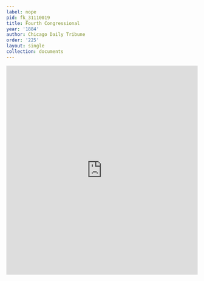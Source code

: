 ```yaml
---
label: nope
pid: fk_31110019
title: Fourth Congressional
year: '1884'
author: Chicago Daily Tribune
order: '225'
layout: single
collection: documents
---
```

<iframe src="https://northwestern.app.box.com/embed/s/iloaf9e7w811ag1qwrpnnto5xopfj4ry?sortColumn=date&view=list" width="100%" height="550" frameborder="0" allowfullscreen webkitallowfullscreen msallowfullscreen></iframe>

